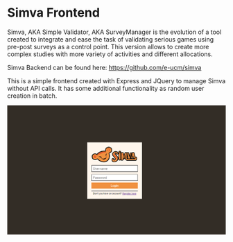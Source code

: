 # Simva Frontend

Simva, AKA Simple Validator, AKA SurveyManager is the evolution of a tool created to integrate and ease the task of validating serious games using pre-post surveys as a control point. This version allows to create more complex studies with more variety of activities and different allocations.

Simva Backend can be found here: https://github.com/e-ucm/simva

This is a simple frontend created with Express and JQuery to manage Simva without API calls.
It has some additional functionality as random user creation in batch.

![Simva-front login](https://raw.githubusercontent.com/e-ucm/simva-front/master/public/login.png)
